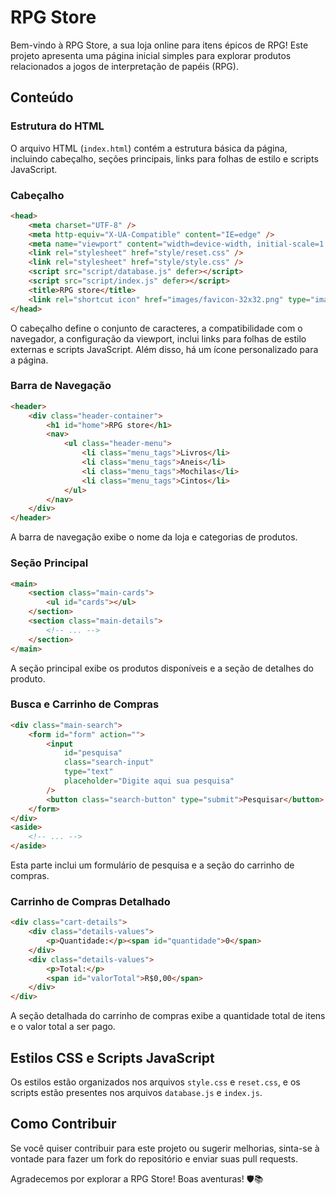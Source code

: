 # RPG Store

Bem-vindo à RPG Store, a sua loja online para itens épicos de RPG! Este projeto apresenta uma página inicial simples para explorar produtos relacionados a jogos de interpretação de papéis (RPG).

## Conteúdo

### Estrutura do HTML

O arquivo HTML (`index.html`) contém a estrutura básica da página, incluindo cabeçalho, seções principais, links para folhas de estilo e scripts JavaScript.

### Cabeçalho
```html
<head>
    <meta charset="UTF-8" />
    <meta http-equiv="X-UA-Compatible" content="IE=edge" />
    <meta name="viewport" content="width=device-width, initial-scale=1.0" />
    <link rel="stylesheet" href="style/reset.css" />
    <link rel="stylesheet" href="style/style.css" />
    <script src="script/database.js" defer></script>
    <script src="script/index.js" defer></script>
    <title>RPG store</title>
    <link rel="shortcut icon" href="images/favicon-32x32.png" type="image/x-icon">
</head>
```
O cabeçalho define o conjunto de caracteres, a compatibilidade com o navegador, a configuração da viewport, inclui links para folhas de estilo externas e scripts JavaScript. Além disso, há um ícone personalizado para a página.

### Barra de Navegação
```html
<header>
    <div class="header-container">
        <h1 id="home">RPG store</h1>
        <nav>
            <ul class="header-menu">
                <li class="menu_tags">Livros</li>
                <li class="menu_tags">Aneis</li>
                <li class="menu_tags">Mochilas</li>
                <li class="menu_tags">Cintos</li>
            </ul>
        </nav>
    </div>
</header>
```
A barra de navegação exibe o nome da loja e categorias de produtos.

### Seção Principal
```html
<main>
    <section class="main-cards">
        <ul id="cards"></ul>
    </section>
    <section class="main-details">
        <!-- ... -->
    </section>
</main>
```
A seção principal exibe os produtos disponíveis e a seção de detalhes do produto.

### Busca e Carrinho de Compras
```html
<div class="main-search">
    <form id="form" action="">
        <input
            id="pesquisa"
            class="search-input"
            type="text"
            placeholder="Digite aqui sua pesquisa"
        />
        <button class="search-button" type="submit">Pesquisar</button>
    </form>
</div>
<aside>
    <!-- ... -->
</aside>
```
Esta parte inclui um formulário de pesquisa e a seção do carrinho de compras.

### Carrinho de Compras Detalhado
```html
<div class="cart-details">
    <div class="details-values">
        <p>Quantidade:</p><span id="quantidade">0</span>
    </div>
    <div class="details-values">
        <p>Total:</p>
        <span id="valorTotal">R$0,00</span>
    </div>
</div>
```
A seção detalhada do carrinho de compras exibe a quantidade total de itens e o valor total a ser pago.

## Estilos CSS e Scripts JavaScript

Os estilos estão organizados nos arquivos `style.css` e `reset.css`, e os scripts estão presentes nos arquivos `database.js` e `index.js`.

## Como Contribuir

Se você quiser contribuir para este projeto ou sugerir melhorias, sinta-se à vontade para fazer um fork do repositório e enviar suas pull requests.

Agradecemos por explorar a RPG Store! Boas aventuras! 🛡️📚
